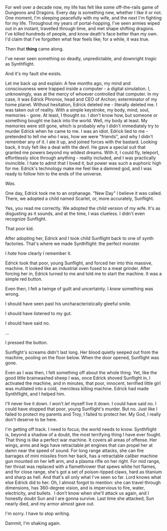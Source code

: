 For well over a decade now, my life has felt like some off-the-rails game of Dungeons and Dragons. Every day is something new, whether I like it or not. One moment, I'm sleeping peacefully with my wife, and the next I'm fighting for my life. Throughout my years of portal-hopping, I've seen armies wiped out in an instant, travelled through time, and met shape shifting dragons. I've killed hundreds of people, and know death's face better than my own. I'd claim that I've forgotten what fear feels like; for a while, it was true.

Then that **thing** came along.

I've never seen something so deadly, unpredictable, and downright *tragic* as Synthflight.  

And it's my fault she exists.

Let me back up and explain: A few months ago, my mind and consciousness were trapped inside a computer - a digital simulation. I, unknowingly, was at the mercy of whoever controlled that computer. In my case, it was Edrick Phronox, head and CEO of Archon; exterminator of my home planet. Without hesitation, Edrick deleted me - literally deleted me. I was taken out of reality. With a simple keystroke, my body, mind, soul, memories - gone.
At least, I thought so.
I don't know how, but someone or something bought me back into the world. Well, my body at least. My memories were still gone, which is probably why I didn't immediately try to murder Edrick when he came to me.
I was an idiot.
Edrick lied to me - pretended to tell me who I was, how we were "friends", and why I didn't remember any of it. I ate it up, and joined forces with the bastard. Looking back, it truly felt like a deal with the devil. He gave a special suit that granted me powers beyond my wildest dreams. With it, I could fly, teleport, effortlessly slice through anything - reality included, and I was practically invincible. I hate to admit that I loved it, but power was such a euphoric high for me. Edrick's technology make me feel like a damned god, and I was ready to follow him to the ends of the universe.

*Was.*

One day, Edrick took me to an orphanage. "New Day" I believe it was called. There, we adopted a child named Scarlet, or, more accurately, Sunflight.

Yes, you read me correctly. We adopted the child version of my wife. It's as disgusting as it sounds, and at the time, I was clueless. I didn't even recognize Sunflight.

That poor kid.

After adopting her, Edrick and I took child Sunflight back to one of synth factories. That's where we made Synthflight: the perfect monster.

I *hate* how clearly I remember it.

Edrick took that poor, young Sunflight, and forced her into this massive, machine. It looked like an industrial oven fused to a meat grinder. After forcing her in, Edrick turned to me and told me to start the machine. It was a simple red button.

Even then, I felt a twinge of guilt and uncertainty. I *knew* something was wrong.

I should have seen past his uncharacteristically gleeful smile.

I should have listened to my gut.

I should have said no.

...

I pressed the button.

Sunflight's screams didn't last long. Her blood quietly seeped out from the machine, pooling on the floor below. When the door opened, Sunflight was gone.


Even as I was then, I felt something off about the whole thing. Yet, like the good little brainwashed sheep I was, once Edrick shoved Sunflight in, I activated the machine, and in minutes, that poor, innocent, terrified little girl was mutilated into a cold,  merciless killing machine. Edrick had made Synthflight, and I helped him.

I'll never live it down. I won't *let* myself live it down. I could have said no. I could have stopped that poor, young Sunflight's murder. But no. Just like I failed to protect my parents and Troy, I failed to protect her. My God, I really don't deserve to be here.

I'm getting off track. I need to focus; the world needs to know. Synthflight is, beyond a shadow of a doubt, the most terrifying thing I have ever fought. That thing is like a perfect war machine. It covers all areas of offense. Her wings, arms and legs have retractable jet engines that can propel her at damn near the speed of sound. For long range attacks, she can fire barrages of mini missiles from her back, has a retractable caliber machine gun mounted on her left arm, and a plasma rifle on her right. For mid range, her throat was replaced with a flamethrower that spews white hot flames, and for close range, she's got a set of poison-tipped claws, hard as titanium and sharp as hell. And that's all only what I've seen so far. Lord knows what else Edrick did to her. Oh, I almost forgot to mention: she can travel through dimensions, has 360-degree vision, and is impervious to fire, water, electricity, and bullets. 
I don't know when she'll attack us again, and I honestly doubt Sun and I are gonna survive. Last time she attacked, Sun nearly died, and my armor almost gave out.

I'm sorry. I have to stop writing.

Dammit, I'm shaking again.